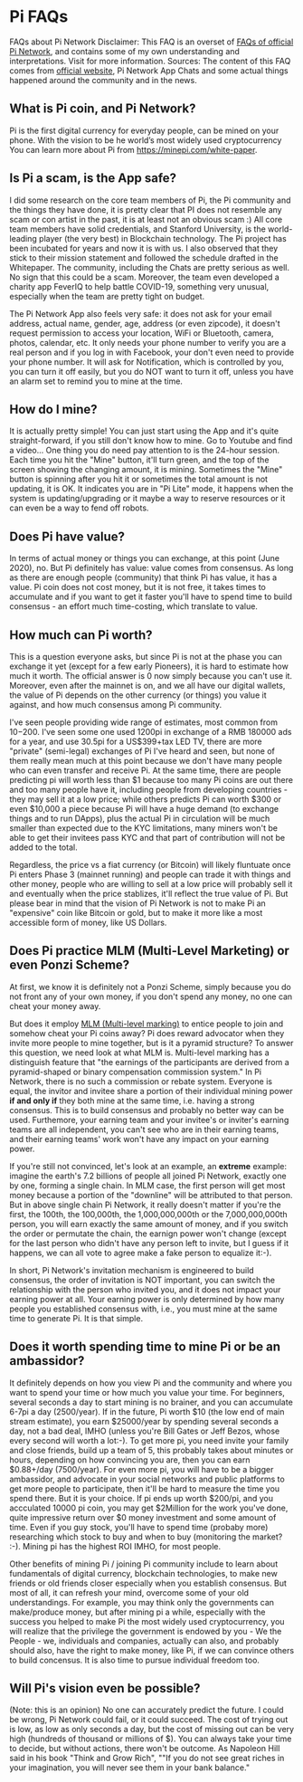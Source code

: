 # Pi FAQs 
FAQs about Pi Network
Disclaimer: This FAQ is an overset of [FAQs of official Pi Network](https://minepi.com/faq), and contains some of my own understanding and interpretations. Visit  for more information.
Sources: The content of this FAQ comes from [official website](https://minepi.com/faq), Pi Network App Chats and some actual things happened around the community and in the news.
## What is Pi coin, and Pi Network?
Pi is the first digital currency for everyday people, can be mined on your phone. With the vision to be he world’s most widely used cryptocurrency
You can learn more about Pi from https://minepi.com/white-paper. 

## Is Pi a scam, is the App safe?
I did some research on the core team members of Pi, the Pi community and the things they have done, it is pretty clear that PI does not resemble any scam or con artist in the past, it is at least not an obvious scam :) All core team members have solid credentials, and Stanford University, is the world-leading player (the very best) in Blockchain technology. The Pi project has been incubated for years and now it is with us. I also observed that they stick to their mission statement and followed the schedule drafted in the Whitepaper. The community, including the Chats are pretty serious as well. No sign that this could be a scam. Moreover, the team even developed a charity app FeverIQ to help battle COVID-19, something very unusual, especially when the team are pretty tight on budget.

The Pi Network App also feels very safe: it does not ask for your email address, actual name, gender, age, address (or even zipcode), it doesn't request permission to access your location, WiFi or Bluetooth, camera, photos, calendar, etc. It only needs your phone number to verify you are a real person and if you log in with Facebook, your don't even need to provide your phone number. It will ask for Notification, which is controlled by you, you can turn it off easily, but you do NOT want to turn it off, unless you have an alarm set to remind you to mine at the time.


## How do I mine?
It is actually pretty simple! You can just start using the App and it's quite straight-forward, if you still don't know how to mine. Go to Youtube and find a video... 
One thing you do need pay attention to is the 24-hour session. Each time you hit the "Mine" button, it'll turn green, and the top of the screen showing the changing amount, it is mining. Sometimes the "Mine" button is spinning after you hit it or sometimes the total amount is not updating, it is OK. It indicates you are in "Pi Lite" mode, it happens when the system is updating/upgrading or it maybe a way to reserve resources or it can even be a way to fend off robots.

## Does Pi have value?
In terms of actual money or things you can exchange, at this point (June 2020), no. But Pi definitely has value: value comes from consensus. As long as there are enough people (community) that think Pi has value, it has a value. Pi coin does not cost money, but it is not free, it takes times to accumulate and if you want to get it faster you'll have to spend time to build consensus - an effort much time-costing, which translate to value.

## How much can Pi worth?
This is a question everyone asks, but since Pi is not at the phase you can exchange it yet (except for a few early Pioneers), it is hard to estimate how much it worth. The official answer is 0 now simply because you can't use it. Moreover, even after the mainnet is on, and we all have our digital wallets, the value of Pi depends on the other currency (or things) you value it against, and how much consensus among Pi community. 

I've seen people providing wide range of estimates, most common from $10-$200. I've seen some one used 1200pi in exchange of a RMB 180000 ads for a year, and use 30.5pi for a US$399+tax LED TV, there are more "private" (semi-legal) exchanges of Pi I've heard and seen, but none of them really mean much at this point because we don't have many people who can even transfer and receive Pi. At the same time, there are people predicting pi will worth less than $1 because too many Pi coins are out there and too many people have it, including people from developing countries - they may sell it at a low price; while others predicts Pi can worth $300 or even $10,000 a piece because Pi will have a huge demand (to exchange things and to run DApps), plus the actual Pi in circulation will be much smaller than expected due to the KYC limitations, many miners won't be able to get their invitees pass KYC and that part of contribution will not be added to the total. 

Regardless, the price vs a fiat currency (or Bitcoin) will likely fluntuate once Pi enters Phase 3 (mainnet running) and people can trade it with things and other money, people who are willing to sell at a low price will probably sell it and eventually when the price stablizes, it'll reflect the true value of Pi. But please bear in mind that the vision of Pi Network is not to make Pi an "expensive" coin like Bitcoin or gold, but to make it more like a most accessible form of money, like US Dollars.

## Does Pi practice MLM (Multi-Level Marketing) or even Ponzi Scheme? 
At first, we know it is definitely not a Ponzi Scheme, simply because you do not front any of your own money, if you don't spend any money, no one can cheat your money away.

But does it employ [MLM (Multi-level marking)](https://en.wikipedia.org/wiki/Multi-level_marketing) to entice people to join and somehow cheat your Pi coins away? Pi does reward advocator when they invite more people to mine together, but is it a pyramid structure? To answer this question, we need look at what MLM is.  Multi-level marking has a distinguish feature that "the earnings of the participants are derived from a pyramid-shaped or binary compensation commission system."  In Pi Network, there is no such a commission or rebate system. Everyone is equal, the invitor and invitee share a portion of their individual mining power **if and only if** they both mine at the same time, i.e. having a strong consensus. This is to build consensus and probably no better way can be used.  Furthemore, your earning team and your invitee's or inviter's earning teams are all independent, you can't see who are in their earning teams, and their earning teams' work won't have any impact on your earning power.

If you're still not convinced, let's look at an example, an __extreme__ example: imagine the earth's 7.2 billions of people all joined Pi Network, exactly one by one, forming a single chain. In MLM case, the first person will get most money because a portion of the "downline" will be attributed to that person. But in above single chain Pi Network, it really doesn't matter if you're the first, the 100th, the 100,000th, the 1,000,000,000th or the 7,000,000,000th person, you will earn exactly the same amount of money, and if you switch the order or permutate the chain, the earnign power won't change (except for the last person who didn't have any person left to invite, but I guess if it happens, we can all vote to agree make a fake person to equalize it:-). 

In short, Pi Network's invitation mechanism is engineered to build consensus, the order of invitation is NOT important, you can switch the relationship with the person who invited you, and it does not impact your earning power at all. Your earning power is only determined by how many people you established consensus with, i.e., you must mine at the same time to generate Pi. It is that simple.

## Does it worth spending time to mine Pi or be an ambassidor?
It definitely depends on how you view Pi and the community and where you want to spend your time or how much you value your time. For beginners, several seconds a day to start mining is no brainer, and you can accumulate 6-7pi a day (2500/year). If in the future, Pi worth $10 (the low end of main stream estimate), you earn $25000/year by spending several seconds a day, not a bad deal, IMHO (unless you're Bill Gates or Jeff Bezos, whose every second will worth a lot:-).  To get more pi, you need invite your family and close friends, build up a team of 5, this probably takes about minutes or hours, depending on how convincing you are, then you can earn $0.88+/day (7500/year). For even more pi, you will have to be a bigger ambassidor, and advocate in your social networks and public platforms to get more people to participate, then it'll be hard to measure the time you spend there. But it is your choice. If pi ends up worth $200/pi, and you accculated 10000 pi coin, you may get $2Million for the work you've done, quite impressive return over $0 money investment and some amount of time. Even if you guy stock, you'll have to spend time (probaby more) researching which stock to buy and when to buy (monitoring the market? :-). Mining pi has the highest ROI IMHO, for most people.

Other benefits of mining Pi / joining Pi community include to learn about fundamentals of digital currency, blockchain technologies, to make new friends or old friends closer especially when you establish consensus. But most of all, it can refresh your mind, overcome some of your old understandings. For example, you may think only the governments can make/produce money, but after mining pi a while, especially with the success you helped to make Pi the most widely used cryptocurrency, you will realize that the privilege the government is endowed by you - We the People - we, individuals and companies, actually can also, and probably should also, have the right to make money, like Pi, if we can convince others to build concensus. It is also time to pursue individual freedom too.

## Will Pi's vision even be possible?
(Note: this is an opinion) No one can accurately predict the future. I could be wrong, Pi Network could fail, or it could succeed. The cost of trying out is low, as low as only seconds a day, but the cost of missing out can be very high (hundreds of thousand or millions of $). You can always take your time to decide, but without actions, there won't be outcome. As Napoleon Hill said in his book "Think and Grow Rich", ""If you do not see great riches in your imagination, you will never see them in your bank balance."
